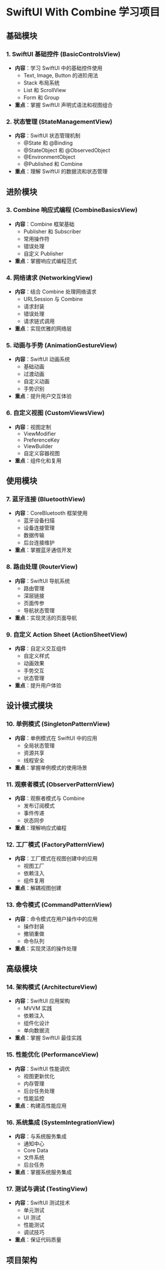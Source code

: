 # SwiftUI With Combine 学习项目

## 基础模块
### 1. SwiftUI 基础控件 (BasicControlsView)
- **内容**：学习 SwiftUI 中的基础控件使用
  - Text, Image, Button 的进阶用法
  - Stack 布局系统
  - List 和 ScrollView
  - Form 和 Group
- **重点**：掌握 SwiftUI 声明式语法和视图组合

### 2. 状态管理 (StateManagementView)
- **内容**：SwiftUI 状态管理机制
  - @State 和 @Binding
  - @StateObject 和 @ObservedObject
  - @EnvironmentObject
  - @Published 和 Combine
- **重点**：理解 SwiftUI 的数据流和状态管理

## 进阶模块
### 3. Combine 响应式编程 (CombineBasicsView)
- **内容**：Combine 框架基础
  - Publisher 和 Subscriber
  - 常用操作符
  - 错误处理
  - 自定义 Publisher
- **重点**：掌握响应式编程范式

### 4. 网络请求 (NetworkingView)
- **内容**：结合 Combine 处理网络请求
  - URLSession 与 Combine
  - 请求封装
  - 错误处理
  - 请求链式调用
- **重点**：实现优雅的网络层

### 5. 动画与手势 (AnimationGestureView)
- **内容**：SwiftUI 动画系统
  - 基础动画
  - 过渡动画
  - 自定义动画
  - 手势识别
- **重点**：提升用户交互体验

### 6. 自定义视图 (CustomViewsView)
- **内容**：视图定制
  - ViewModifier
  - PreferenceKey
  - ViewBuilder
  - 自定义容器视图
- **重点**：组件化和复用

## 使用模块
### 7. 蓝牙连接 (BluetoothView)
- **内容**：CoreBluetooth 框架使用
  - 蓝牙设备扫描
  - 设备连接管理
  - 数据传输
  - 后台连接维护
- **重点**：掌握蓝牙通信开发

### 8. 路由处理 (RouterView)
- **内容**：SwiftUI 导航系统
  - 路由管理
  - 深层链接
  - 页面传参
  - 导航状态管理
- **重点**：实现灵活的页面导航

### 9. 自定义 Action Sheet (ActionSheetView)
- **内容**：自定义交互组件
  - 自定义样式
  - 动画效果
  - 手势交互
  - 状态管理
- **重点**：提升用户体验

## 设计模式模块
### 10. 单例模式 (SingletonPatternView)
- **内容**：单例模式在 SwiftUI 中的应用
  - 全局状态管理
  - 资源共享
  - 线程安全
- **重点**：掌握单例模式的使用场景

### 11. 观察者模式 (ObserverPatternView)
- **内容**：观察者模式与 Combine
  - 发布订阅模式
  - 事件传递
  - 状态同步
- **重点**：理解响应式编程

### 12. 工厂模式 (FactoryPatternView)
- **内容**：工厂模式在视图创建中的应用
  - 视图工厂
  - 依赖注入
  - 组件复用
- **重点**：解耦视图创建

### 13. 命令模式 (CommandPatternView)
- **内容**：命令模式在用户操作中的应用
  - 操作封装
  - 撤销重做
  - 命令队列
- **重点**：实现灵活的操作处理

## 高级模块
### 14. 架构模式 (ArchitectureView)
- **内容**：SwiftUI 应用架构
  - MVVM 实践
  - 依赖注入
  - 组件化设计
  - 单向数据流
- **重点**：掌握 SwiftUI 最佳实践

### 15. 性能优化 (PerformanceView)
- **内容**：SwiftUI 性能调优
  - 视图更新优化
  - 内存管理
  - 后台任务处理
  - 性能监控
- **重点**：构建高性能应用

### 16. 系统集成 (SystemIntegrationView)
- **内容**：与系统服务集成
  - 通知中心
  - Core Data
  - 文件系统
  - 后台任务
- **重点**：掌握系统服务集成

### 17. 测试与调试 (TestingView)
- **内容**：SwiftUI 测试技术
  - 单元测试
  - UI 测试
  - 性能测试
  - 调试技巧
- **重点**：保证代码质量

## 项目架构
